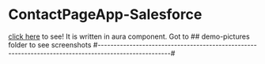 # ContactPageApp-Salesforce
[click here](https://deepsubha22-dev-ed.lightning.force.com/c/contactpage.app) to see!
It is written in aura component. 
Got to ## demo-pictures folder to see screenshots 
#-----------------------------------------------------------------------------------------------------#

